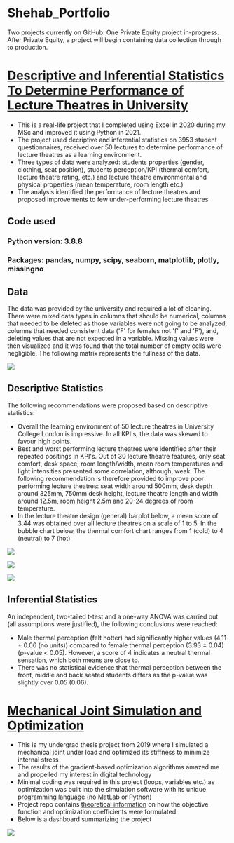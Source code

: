 # Shehab_Portfolio
Two projects currently on GitHub. One Private Equity project in-progress. After Private Equity, a project will begin containing data collection through to production. 

# [Descriptive and Inferential Statistics To Determine Performance of Lecture Theatres in University](https://github.com/shehab-shahid/Descriptive_and_Inferential_Statistics_To_Determine_Performance_of_Lecture_Theatres_in_University)

* This is a real-life project that I completed using Excel in 2020 during my MSc and improved it using Python in 2021.
* The project used decriptive and inferential statistics on 3953 student questionnaires, received over 50 lectures to determine performance of lecture theatres as a learning environment. 
* Three types of data were analyzed: students properties (gender, clothing, seat position), students perception/KPI (thermal comfort, lecture theatre rating, etc.) and lecture theatre environmental and physical properties (mean temperature, room length etc.)
* The analysis identified the performance of lecture theatres and proposed improvements to few under-performing lecture theatres

## Code used

### Python version: 3.8.8
### Packages: pandas, numpy, scipy, seaborn, matplotlib, plotly, missingno

## Data

The data was provided by the university and required a lot of cleaning. 
There were mixed data types in columns that should be numerical, columns that needed to be deleted as those variables were not going to be analyzed, columns that needed consistent data ('F' for females not 'f' and 'F'), and, deleting values that are not expected in a variable.
Missing values were then visualized and it was found that the total number of empty cells were negligible. The following matrix represents the fullness of the data.

![](images/dataset_missingvalues.png)

## Descriptive Statistics

The following recommendations were proposed based on descriptive statistics:
* Overall the learning environment of 50 lecture theatres in University College London is impressive. In all KPI's, the data was skewed to favour high points.
* Best and worst performing lecture theatres were identified after their repeated positings in KPI's. Out of 30 lecture theatre features, only seat comfort, desk space, room length/width, mean room temperatures and light intensities presented some correlation, although, weak. The following recommendation is therefore provided to improve poor performing lecture theatres: seat width around 500mm, desk depth around 325mm, 750mm desk height, lecture theatre length and width around 12.5m, room height 2.5m and 20-24 degrees of room temperature.
* In the lecture theatre design (general) barplot below, a mean score of 3.44 was obtained over all lecture theatres on a scale of 1 to 5. In the bubble chart below, the thermal comfort chart ranges from 1 (cold) to 4 (neutral) to 7 (hot)

![](images/LT_designKPI_barplot.png)

![](images/boxplot_seatwidth_LTtype.png)

![](images/bubbleplot_thermalcomfort_meantemp.png)

## Inferential Statistics

An independent, two-tailed t-test and a one-way ANOVA was carried out (all assumptions were justified), the following conclusions were reached:
* Male thermal perception (felt hotter) had significantly higher values (4.11 ± 0.06 (no units)) compared to female thermal perception (3.93 ± 0.04) (p-value < 0.05). However, a score of 4 indicates a neutral thermal sensation, which both means are close to.
*  There was no statistical evidence that thermal perception between the front, middle and back seated students differs as the p-value was slightly over 0.05 (0.06).

# [Mechanical Joint Simulation and Optimization](https://github.com/shehab-shahid/Mechanical_Joint_Simulation_Optimization)
* This is my undergrad thesis project from 2019 where I simulated a mechanical joint under load and optimized its stiffness to minimize internal stress
* The results of the gradient-based optimization algorithms amazed me and propelled my interest in digital technology
* Minimal coding was required in this project (loops, variables etc.) as optimization was built into the simulation software with its unique programming language (no MatLab or Python)
* Project repo contains [theoretical information](https://github.com/shehab-shahid/Mechanical_Joint_Simulation_Optimization/blob/main/Brief_Application_Theory/Optimization_Condensed_Report.ipynb) on how the objective function and optimization coefficients were formulated
* Below is a dashboard summarizing the project

![](images/OptimizationDashboard.png)
